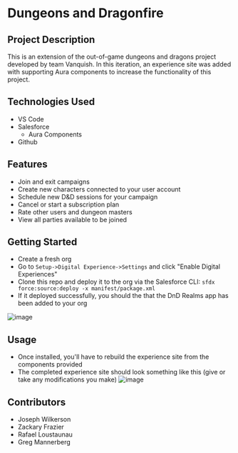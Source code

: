 # Dungeons and Dragonfire

## Project Description
This is an extension of the out-of-game dungeons and dragons project developed by team Vanquish.
In this iteration, an experience site was added with supporting Aura components to increase the 
functionality of this project.

## Technologies Used
* VS Code
* Salesforce
  * Aura Components
* Github

## Features
* Join and exit campaigns
* Create new characters connected to your user account
* Schedule new D&D sessions for your campaign
* Cancel or start a subscription plan
* Rate other users and dungeon masters
* View all parties available to be joined

## Getting Started
 * Create a fresh org
 * Go to `Setup->Digital Experience->Settings` and click "Enable Digital Experiences"
 * Clone this repo and deploy it to the org via the Salesforce CLI: `sfdx force:source:deploy -x manifest/package.xml`
 * If it deployed successfully, you should the that the DnD Realms app has been added to your org

![image](https://user-images.githubusercontent.com/52726500/131704631-38eec97c-044d-483b-97a1-1646f6f1624a.png)

## Usage
 * Once installed, you'll have to rebuild the experience site from the components provided
 * The completed experience site should look something like this (give or take any modifications you make)
![image](https://user-images.githubusercontent.com/52726500/131705149-cb144356-6657-4357-b11f-1abf0409a907.png)

## Contributors
 * Joseph Wilkerson
 * Zackary Frazier
 * Rafael Loustaunau
 * Greg Mannerberg
